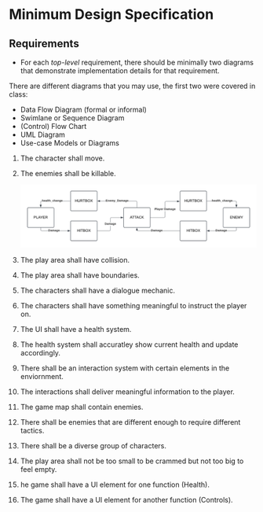 # Minimum Design Specification

## Requirements
* For each _top-level_ requirement, there should be minimally two diagrams that demonstrate implementation details for that requirement.

There are different diagrams that you may use, the first two were covered in class:
* Data Flow Diagram (formal or informal)
* Swimlane or Sequence Diagram
* (Control) Flow Chart
* UML Diagram
* Use-case Models or Diagrams

1. The character shall move.

2. The enemies shall be killable.

    <img src="diagrams/attack_diagram.png" alt="attack diagram"> 

4. The play area shall have collision.

5. The play area shall have boundaries.

6. The characters shall have a dialogue mechanic.

7. The characters shall have something meaningful to instruct the player on.

8. The UI shall have a health system.

9. The health system shall accuratley show current health and update accordingly.

10. There shall be an interaction system with certain elements in the enviornment.

11. The interactions shall deliver meaningful information to the player.

12. The game map shall contain enemies.

13. There shall be enemies that are different enough to require different tactics.

14. There shall be a diverse group of characters.

15. The play area shall not be too small to be crammed but not too big to feel empty.

16. he game shall have a UI element for one function (Health).

17. The game shall have a UI element for another function (Controls). 

